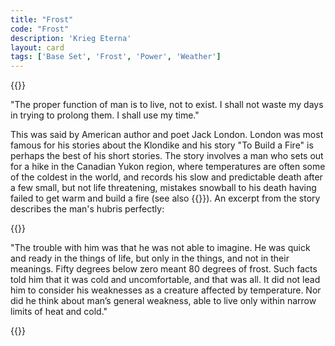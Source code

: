 ```yaml
---
title: "Frost"
code: "Frost"
description: 'Krieg Eterna'
layout: card
tags: ['Base Set', 'Frost', 'Power', 'Weather']
---
```

{{<card-detail-page code="Frost" artwork="To Build a Fire Magazine Illustration by F. E. Schoonover (1908)" attr="Jack London" book="To Build a Fire">}}
<p>
"The proper function of man is to live, not to exist. I shall not waste my days in trying to prolong them. I shall use my time." 
</p>
<p>
This was said by American author and poet Jack London. London was most famous for his stories about the Klondike and his story "To Build a Fire" is perhaps the best of his short stories. The story involves a man who sets out for a hike in the Canadian Yukon region, where temperatures are often some of the coldest in the world, and records his slow and predictable death after a few small, but not life threatening, mistakes snowball to his death having failed to get warm and build a fire (see also {{<cardlink name="Solstice">}}). An excerpt from the story describes the man's hubris perfectly:
</p>
{{<card-detail-image file="franklin.jpg" caption="They forged the last link with their lives: H.M.S. Erebus and Terror by William Thomas Smith (1885)">}}
<p>
"The trouble with him was that he was not able to imagine. He 
was quick and ready in the things of life, but only in the things, and not 
in their meanings. Fifty degrees below zero meant 80 degrees of frost. 
Such facts told him that it was cold and uncomfortable, and that was 
all. It did not lead him to consider his weaknesses as a creature affected 
by temperature. Nor did he think about man’s general weakness, able 
to live only within narrow limits of heat and cold."
</p> 

{{</card-detail-page>}}